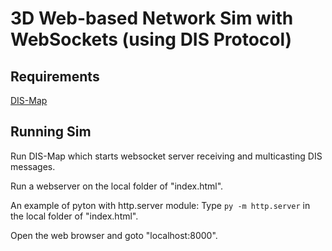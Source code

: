 # 3D Web-based Network Sim with WebSockets (using DIS Protocol)
## Requirements
[DIS-Map](https://github.com/mcgredonps/DIS_Map)
## Running Sim
Run DIS-Map which starts websocket server receiving and multicasting DIS messages.

Run a webserver on the local folder of "index.html".

An example of pyton with http.server module:
Type
`py -m http.server` in the local folder of "index.html".

Open the web browser and goto "localhost:8000".
